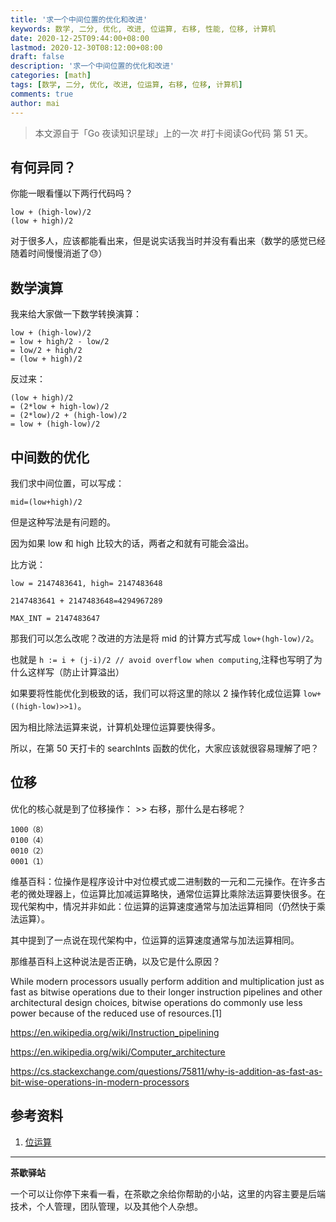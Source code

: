```yaml
---
title: '求一个中间位置的优化和改进'
keywords: 数学, 二分, 优化, 改进, 位运算, 右移, 性能, 位移, 计算机
date: 2020-12-25T09:44:00+08:00
lastmod: 2020-12-30T08:12:00+08:00
draft: false
description: '求一个中间位置的优化和改进'
categories: [math]
tags: [数学, 二分, 优化, 改进, 位运算, 右移, 位移, 计算机]
comments: true
author: mai
---
```


>本文源自于「Go 夜读知识星球」上的一次 #打卡阅读Go代码 第 51 天。

## 有何异同？

你能一眼看懂以下两行代码吗？

```
low + (high-low)/2
(low + high)/2
```

对于很多人，应该都能看出来，但是说实话我当时并没有看出来（数学的感觉已经随着时间慢慢消逝了😓）

## 数学演算

我来给大家做一下数学转换演算：

```
low + (high-low)/2
= low + high/2 - low/2
= low/2 + high/2
= (low + high)/2
```

反过来：

```
(low + high)/2 
= (2*low + high-low)/2
= (2*low)/2 + (high-low)/2 
= low + (high-low)/2
```

## 中间数的优化

我们求中间位置，可以写成：

`mid=(low+high)/2`

但是这种写法是有问题的。

因为如果 low 和 high 比较大的话，两者之和就有可能会溢出。

比方说：

```
low = 2147483641, high= 2147483648

2147483641 + 2147483648=4294967289

MAX_INT = 2147483647
```

那我们可以怎么改呢？改进的方法是将 mid 的计算方式写成 `low+(hgh-low)/2`。

也就是 `h := i + (j-i)/2 // avoid overflow when computing`,注释也写明了为什么这样写（防止计算溢出）

如果要将性能优化到极致的话，我们可以将这里的除以 2 操作转化成位运算 `low+((high-low)>>1)`。

因为相比除法运算来说，计算机处理位运算要快得多。

所以，在第 50 天打卡的 searchInts 函数的优化，大家应该就很容易理解了吧？

## 位移

优化的核心就是到了位移操作： >> 右移，那什么是右移呢？

```
1000（8）
0100（4）
0010（2）
0001（1）
```

维基百科：位操作是程序设计中对位模式或二进制数的一元和二元操作。在许多古老的微处理器上，位运算比加减运算略快，通常位运算比乘除法运算要快很多。在现代架构中，情况并非如此：位运算的运算速度通常与加法运算相同（仍然快于乘法运算）。

其中提到了一点说在现代架构中，位运算的运算速度通常与加法运算相同。

那维基百科上这种说法是否正确，以及它是什么原因？

While modern processors usually perform addition and multiplication just as fast as bitwise operations due to their longer instruction pipelines and other architectural design choices, bitwise operations do commonly use less power because of the reduced use of resources.[1]

https://en.wikipedia.org/wiki/Instruction_pipelining

https://en.wikipedia.org/wiki/Computer_architecture

https://cs.stackexchange.com/questions/75811/why-is-addition-as-fast-as-bit-wise-operations-in-modern-processors

## 参考资料

1. [位运算](https://zh.wikipedia.org/wiki/%E4%BD%8D%E6%93%8D%E4%BD%9C)

----

**茶歇驿站**

一个可以让你停下来看一看，在茶歇之余给你帮助的小站，这里的内容主要是后端技术，个人管理，团队管理，以及其他个人杂想。

